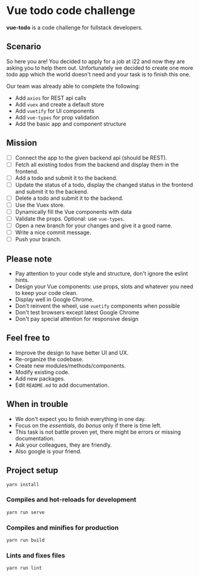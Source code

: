 # Vue todo code challenge
**vue-todo** is a code challenge for fullstack developers.

## Scenario
So here you are! You decided to apply for a job at i22 and now they are asking you to help them out.
Unfortunately we decided to create one more todo app which the world doesn't need and your task is to finish this one.

Our team was already able to complete the following:
* Add `axios` for REST api calls
* Add `vuex` and create a default store
* Add `vuetify` for UI components
* Add `vue-types` for prop validation
* Add the basic app and component structure

## Mission
- [ ] Connect the app to the given backend api (should be REST).
- [ ] Fetch all existing todos from the backend and display them in the frontend.
- [ ] Add a todo and submit it to the backend.
- [ ] Update the status of a todo, display the changed status in the frontend and submit it to the backend.
- [ ] Delete a todo and submit it to the backend.
- [ ] Use the Vuex store.
- [ ] Dynamically fill the Vue components with data
- [ ] Validate the props. Optional: use `vue-types`.
- [ ] Open a new branch for your changes and give it a good name.
- [ ] Write a nice commit message.
- [ ] Push your branch.

## Please note
- Pay attention to your code style and structure, don't ignore the eslint hints.
- Design your Vue components: use props, slots and whatever you need to keep your code clean.
- Display well in Google Chrome.
- Don't reinvent the wheel, use `vuetify` components when possible
- Don't test browsers except latest Google Chrome
- Don't pay special attention for responsive design

## Feel free to
- Improve the design to have better UI and UX.
- Re-organize the codebase.
- Create new modules/methods/components.
- Modify existing code.
- Add new packages.
- Edit `README.md` to add documentation.

## When in trouble
- We don't expect you to finish everything in one day.
- Focus on the *essentials*, do *bonus* only if there is time left.
- This task is not battle proven yet, there might be errors or missing documentation.
- Ask your colleagues, they are friendly.
- Also google is your friend.

## Project setup
```
yarn install
```

### Compiles and hot-reloads for development
```
yarn run serve
```

### Compiles and minifies for production
```
yarn run build
```

### Lints and fixes files
```
yarn run lint
```
